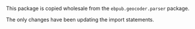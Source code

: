 
This package is copied wholesale from the `ebpub.geocoder.parser` package.

The only changes have been updating the import statements.

